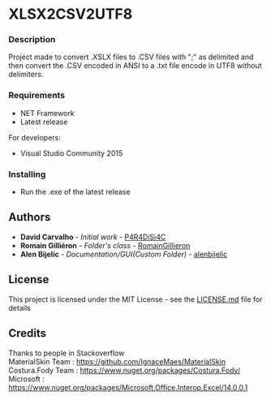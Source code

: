 # XLSX2CSV2UTF8

### Description
Project made to convert .XSLX files to .CSV files with ";" as delimited and then convert the .CSV encoded in ANSI to a .txt file encode in UTF8 without delimiters.

### Requirements
- NET Framework
- Latest release

For developers:
- Visual Studio Community 2015

### Installing
- Run the .exe of the latest release

## Authors

* **David Carvalho** - *Initial work* - [P4R4DiSi4C](https://github.com/P4R4DiSi4C)
* **Romain Gilliéron** - *Folder's class* - [RomainGillieron](https://github.com/RomainGillieron)
* **Alen Bijelic** - *Documentation/GUI(Custom Folder)* - [alenbijelic](https://github.com/alenbijelic)

## License

This project is licensed under the MIT License - see the [LICENSE.md](LICENSE.md) file for details

## Credits

Thanks to people in Stackoverflow  
MaterialSkin Team : https://github.com/IgnaceMaes/MaterialSkin  
Costura.Fody Team : https://www.nuget.org/packages/Costura.Fody/
Microsoft         : https://www.nuget.org/packages/Microsoft.Office.Interop.Excel/14.0.0.1

